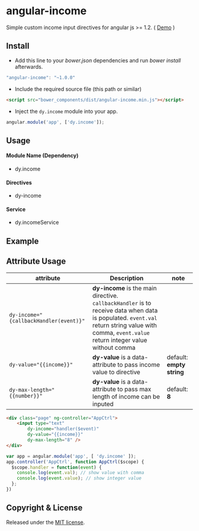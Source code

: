 angular-income
=============

Simple custom income input directives for angular js >= 1.2. ( [Demo](http://embed.plnkr.co/THnIOl/preview) )

## Install

+ Add this line to your *bower.json* dependencies and run *bower install* afterwards.

>
``` JavaScript
"angular-income": "~1.0.0"
```

+ Include the required source file (this path or similar)

>
``` html
<script src="bower_components/dist/angular-income.min.js"></script>
```

+ Inject the `dy.income` module into your app.

>
``` JavaScript
angular.module('app', ['dy.income']);
```

## Usage

#### Module Name (Dependency)

* dy.income

#### Directives

* dy-income

#### Service

* dy.incomeService

## Example

## Attribute Usage
| attribute  | 	Description  | note |
|------------|----------------|---|
| `dy-income="{callbackHandler(event)}"` | **dy-income** is the main directive. `callbackHandler` is to receive data when data is populated. `event.val` return string value with comma, `event.value` return integer value without comma | |
| `dy-value="{{income}}"` | **dy-value** is a data-attribute to pass income value to directive | default: **empty string** |
| `dy-max-length="{{number}}"` | **dy-value** is a data-attribute to pass max length of income can be inputed | default: **8** |

>
```html
<div class="page" ng-controller="AppCtrl">
	<input type="text"
        dy-income="handler($event)"
        dy-value="{{income}}"
        dy-max-length="8" />
</div>
```

>
```JavaScript
var app = angular.module('app', [ 'dy.income' ]);
app.controller('AppCtrl', function AppCtrl($scope) {
  $scope.handler = function(event) {
    console.log(event.val); // show value with comma
    console.log(event.value); // show integer value
  };
})
```

## Copyright & License

Released under the [MIT license](LICENSE.txt).
